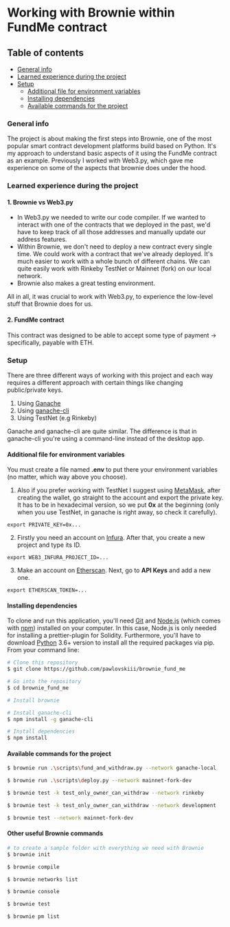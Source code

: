 # Working with Brownie within FundMe contract

## Table of contents

- [General info](#general-info)
- [Learned experience during the project](#learned-experience-during-the-project)
- [Setup](#setup)
  - [Additional file for environment variables](#additional-file-for-environment-variables)
  - [Installing dependencies](#installing-dependencies)
  - [Available commands for the project](#available-commands-for-the-project)

### General info

The project is about making the first steps into Brownie, one of the most popular smart contract development platforms build based on Python. It's my approach to understand basic aspects of it using the FundMe contract as an example. Previously I worked with Web3.py, which gave me experience on some of the aspects that brownie does under the hood.

### Learned experience during the project

#### 1. Brownie vs Web3.py

- In Web3.py we needed to write our code compiler. If we wanted to interact with one of the contracts that we deployed in the past, we'd have to keep track of all those addresses and manually update our address features.
- Within Brownie, we don't need to deploy a new contract every single time. We could work with a contract that we've already deployed. It's much easier to work with a whole bunch of different chains. We can quite easily work with Rinkeby TestNet or Mainnet (fork) on our local network.
- Brownie also makes a great testing environment.

All in all, it was crucial to work with Web3.py, to experience the low-level stuff that Brownie does for us.

#### 2. FundMe contract

This contract was designed to be able to accept some type of payment -> specifically, payable with ETH.

### Setup

There are three different ways of working with this project and each way requires a different approach with certain things like changing public/private keys.

1. Using [Ganache](https://trufflesuite.com/ganache/index.html)
2. Using [ganache-cli](https://www.npmjs.com/package/ganache-cli)
3. Using TestNet (e.g Rinkeby)

Ganache and ganache-cli are quite similar. The difference is that in ganache-cli you're using a command-line instead of the desktop app.

#### Additional file for environment variables

You must create a file named **.env** to put there your environment variables (no matter, which way above you choose).

1. Also if you prefer working with TestNet I suggest using [MetaMask](https://metamask.io/), after creating the wallet, go straight to the account and export the private key. It has to be in hexadecimal version, so we put **0x** at the beginning (only when you use TestNet, in ganache is right away, so check it carefully).

```
export PRIVATE_KEY=0x...
```

2. Firstly you need an account on [Infura](https://infura.io/). After that, you create a new project and type its ID.

```
export WEB3_INFURA_PROJECT_ID=...
```

3. Make an account on [Etherscan](https://etherscan.io/). Next, go to **API Keys** and add a new one.

```
export ETHERSCAN_TOKEN=...
```

#### Installing dependencies

To clone and run this application, you'll need [Git](https://git-scm.com) and [Node.js](https://nodejs.org/en/download/) (which comes with [npm](http://npmjs.com)) installed on your computer. In this case, Node.js is only needed for installing a prettier-plugin for Solidity. Furthermore, you'll have to download [Python](https://www.python.org/downloads/) 3.6+ version to install all the required packages via pip. From your command line:

```bash
# Clone this repository
$ git clone https://github.com/pawlovskiii/brownie_fund_me

# Go into the repository
$ cd brownie_fund_me

# Install brownie

# Install ganache-cli
$ npm install -g ganache-cli

# Install dependencies
$ npm install
```

#### Available commands for the project

```bash
$ brownie run .\scripts\fund_and_withdraw.py --network ganache-local

$ brownie run .\scripts\deploy.py --network mainnet-fork-dev

$ brownie test -k test_only_owner_can_withdraw --network rinkeby

$ brownie test -k test_only_owner_can_withdraw --network development

$ brownie test --network mainnet-fork-dev
```

#### Other useful Brownie commands

```bash
# to create a sample folder with everything we need with Brownie
$ brownie init

$ brownie compile

$ brownie networks list

$ brownie console

$ brownie test

$ brownie pm list
```
